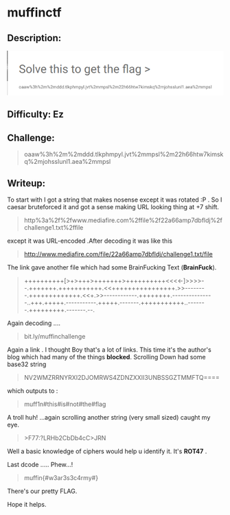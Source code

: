 # muffinctf


## Description: 
![muffin](./img/muffin1.png)

## Difficulty: Ez

## Challenge: 
>oaaw%3h%2m%2mddd.tlkphmpyl.jvt%2mmpsl%2m22h66htw7kimskq%2mjohsslunl1.aea%2mmpsl

## Writeup:

To start with I got a string that makes nosense except it was rotated :P . So I caesar bruteforced it and got a sense making URL looking thing at +7 shift.
>http%3a%2f%2fwww.mediafire.com%2ffile%2f22a66amp7dbfldj%2fchallenge1.txt%2ffile

except it was URL-encoded .After decoding it was like this 
>http://www.mediafire.com/file/22a66amp7dbfldj/challenge1.txt/file

The link gave another file which had some BrainFucking Text (**BrainFuck**). 
>++++++++++[>+>+++>+++++++>++++++++++<<<<-]>>>>--.+++++++.+++++++++++.<<++++++++++++++++.>>--------.+++++++++++++.<<+.>>------------.++++++++.---------------..+++.+++++.-----------.+++++.-------.+++++++++++..-------.+++++++++.-------.--.

Again decoding ....
>bit.ly/muffinchallenge

Again a link . I thought Boy that's a lot of links. 
This time it's the author's blog which had many of the things **blocked**. Scrolling Down had some base32 string
>NV2WMZRRNYRXI2DJOMRWS4ZDNZXXII3UNBSSGZTMMFTQ====

which outputs to :

>muff1n#this#is#not#the#flag

A troll huh! ...again scrolling another string (very small sized) caught my eye. 
>\>F77:?LRHb2CbDb4cC&gt;JRN

Well a basic knowledge of ciphers would help u identify it. It's **ROT47** .

Last dcode ..... Phew...!

>muffin{#w3ar3s3c4rmy#}

There's our pretty FLAG.

Hope it helps.
